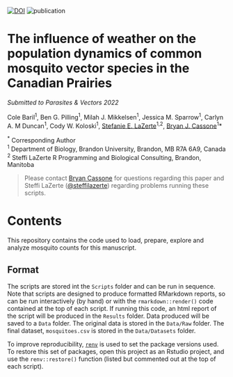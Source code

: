 [![DOI](https://zenodo.org/badge/593257800.svg)](https://zenodo.org/badge/latestdoi/593257800)
![publication](https://img.shields.io/badge/status-in%20review-orange)

# The influence of weather on the population dynamics of common mosquito vector species in the Canadian Prairies

*Submitted to Parasites & Vectors 2022*

Cole Baril<sup>1</sup>, Ben G. Pilling<sup>1</sup>, Milah J. Mikkelsen<sup>1</sup>, Jessica M. Sparrow<sup>1</sup>, Carlyn A. M Duncan<sup>1</sup>, Cody W. Koloski<sup>1</sup>, [Stefanie E. LaZerte](https://steffilazerte.ca)<sup>1,2</sup>, [Bryan J. Cassone](https://www.cassonelab.com/)<sup>1</sup>*

<sup>*</sup> Corresponding Author  
<sup>1</sup> Department of Biology, Brandon University, Brandon, MB R7A 6A9, Canada  
<sup>2</sup> Steffi LaZerte R Programming and Biological Consulting, Brandon, Manitoba  


> Please contact [Bryan Cassone](mailto:cassoneb@brandonu.ca) for questions regarding this paper and 
> Steffi LaZerte ([@steffilazerte](https://github.com/steffilazerte)) regarding 
> problems running these scripts.

# Contents

This repository contains the code used to load, prepare, explore and analyze 
mosquito counts for this manuscript.

## Format

The scripts are stored int the `Scripts` folder and can be run in sequence. 
Note that scripts are designed to produce formatted
RMarkdown reports, so can be run interactively (by hand) or with the `rmarkdown::render()` 
code contained at the top of each script. If running this code, an html report
of the script will be produced in the `Results` folder. 
Data produced will be saved to a `Data` folder. 
The original data is stored in the `Data/Raw` folder.
The final dataset, `mosquitoes.csv` is stored in the `Data/Datasets` folder.

To improve reproducibility, [`renv`](https://rstudio.github.io/renv) is used to 
set the package versions used. To restore this set of packages, open this project
as an Rstudio project, and use the `renv::restore()` function (listed but commented
out at the top of each script).

